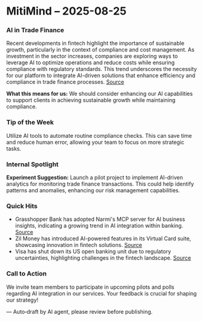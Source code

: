# MitiMind – 2025-08-25

### AI in Trade Finance
Recent developments in fintech highlight the importance of sustainable growth, particularly in the context of compliance and cost management. As investment in the sector increases, companies are exploring ways to leverage AI to optimize operations and reduce costs while ensuring compliance with regulatory standards. This trend underscores the necessity for our platform to integrate AI-driven solutions that enhance efficiency and compliance in trade finance processes. [Source](https://www.finextra.com/blogposting/29189/fintech-compliance-and-sustainable-growth---can-you-cut-your-costs?utm_medium=rssfinextra&utm_source=finextrafeed)

**What this means for us:** We should consider enhancing our AI capabilities to support clients in achieving sustainable growth while maintaining compliance.

### Tip of the Week
Utilize AI tools to automate routine compliance checks. This can save time and reduce human error, allowing your team to focus on more strategic tasks.

### Internal Spotlight
**Experiment Suggestion:** Launch a pilot project to implement AI-driven analytics for monitoring trade finance transactions. This could help identify patterns and anomalies, enhancing our risk management capabilities.

### Quick Hits
- Grasshopper Bank has adopted Narmi's MCP server for AI business insights, indicating a growing trend in AI integration within banking. [Source](https://www.finextra.com/newsarticle/46479/grasshopper-bank-adopts-narmis-mcp-server-for-ai-business-insights?utm_medium=rssfinextra&utm_source=finextrafeed)
- Zil Money has introduced AI-powered features in its Virtual Card suite, showcasing innovation in fintech solutions. [Source](https://www.finextra.com/pressarticle/106816/zil-money-adds-ai-powered-virtual-card-features?utm_medium=rssfinextra&utm_source=finextrafeed)
- Visa has shut down its US open banking unit due to regulatory uncertainties, highlighting challenges in the fintech landscape. [Source](https://www.finextra.com/newsarticle/46489/visa-shuts-us-open-banking-unit---bloomberg?utm_medium=rssfinextra&utm_source=finextrafeed)

### Call to Action
We invite team members to participate in upcoming pilots and polls regarding AI integration in our services. Your feedback is crucial for shaping our strategy!

— Auto‑draft by AI agent, please review before publishing.
